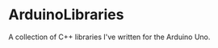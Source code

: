 ArduinoLibraries
================

A collection of C++ libraries I've written for the Arduino Uno.

